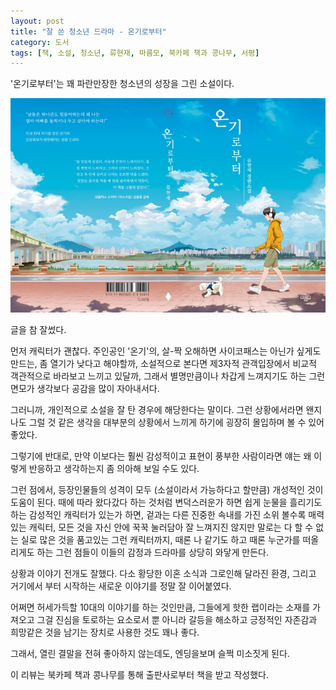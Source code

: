 ```yaml
---
layout: post
title: "잘 쓴 청소년 드라마 - 온기로부터"
category: 도서
tags: [책, 소설, 청소년, 류현재, 마름모, 북카페 책과 콩나무, 서평]
---
```


'온기로부터'는
꽤 파란만장한 청소년의 성장을 그린 소설이다.

![표지](/images/book/from-ongi-book.jpg)

글을 참 잘썼다.

먼저 캐릭터가 괜찮다.
주인공인 '온기'의, 살-짝 오해하면 사이코패스는 아닌가 싶게도 만드는,
좀 열기가 낮다고 해야할까,
소설적으로 본다면 제3자적 관객입장에서 비교적 객관적으로 바라보고 느끼고 있달까,
그래서 별명만큼이나 차갑게 느껴지기도 하는 그런 면모가
생각보다 공감을 많이 자아내서다.

그러니까, 개인적으로 소설을 잘 탄 경우에 해당한다는 말이다.
그런 상황에서라면 왠지 나도 그럴 것 같은 생각을 대부분의 상황에서 느끼게 하기에
굉장히 몰입하며 볼 수 있어 좋았다.

그렇기에 반대로, 만약 이보다는 훨씬 감성적이고 표현이 풍부한 사람이라면
얘는 왜 이렇게 반응하고 생각하는지 좀 의아해 보일 수도 있다.

그런 점에서, 등장인물들의 성격이 모두 (소설이라서 가능하다고 할만큼) 개성적인 것이 도움이 된다.
때에 따라 왔다갔다 하는 것처럼 변덕스러운가 하면
쉽게 눈물을 흘리기도 하는 감성적인 캐릭터가 있는가 하면,
겉과는 다른 진중한 속내를 가진 소위 볼수록 매력있는 캐릭터,
모든 것을 자신 안에 꾹꾹 눌러담아 잘 느껴지진 않지만
말로는 다 할 수 없는 실로 많은 것을 품고있는 그런 캐릭터까지,
때론 나 같기도 하고 때론 누군가를 떠올리게도 하는 그런 점들이
이들의 감정과 드라마를 상당히 와닿게 만든다.

상황과 이야기 전개도 잘했다.
다소 황당한 이혼 소식과
그로인해 달라진 환경,
그리고 거기에서 부터 시작하는 새로운 이야기를
정말 잘 이어붙였다.

어쩌면 허세가득할 10대의 이야기를 하는 것인만큼,
그들에게 핫한 랩이라는 소재를 가져오고
그걸 진심을 토로하는 요소로서 뿐 아니라
갈등을 해소하고 긍정적인 자존감과 희망같은 것을 남기는 장치로 사용한 것도 꽤나 좋다.

그래서, 열린 결말을 전혀 좋아하지 않는데도,
엔딩을보며 슬쩍 미소짓게 된다.



<div class="im im-info">
이 리뷰는 북카페 책과 콩나무를 통해 출판사로부터 책을 받고 작성했다.
</div>
